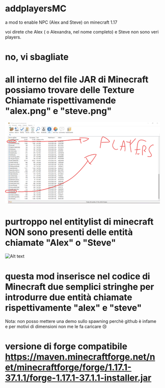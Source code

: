 # addplayersMC
a mod to enable NPC (Alex and Steve) on minecraft 1.17

voi direte che Alex ( o Alexandra, nel nome completo) e Steve non sono veri players.
# no, vi sbagliate
# all interno del file JAR di Minecraft possiamo trovare delle Texture Chiamate rispettivamende "alex.png" e "steve.png"
![Alt text](https://github.com/star08-web/addplayersMC/blob/main/support/1.png)



# purtroppo nel entitylist di minecraft NON sono presenti delle entità chiamate "Alex" o "Steve"
![Alt text](https://github.com/star08-web/addplayersMC/blob/main/support/demo.gif)



# questa mod inserisce nel codice di Minecraft due semplici stringhe per introdurre due entità chiamate rispettivamente "alex" e "steve"
Nota: non posso mettere una demo sullo spawning perchè github è infame e per motivi di dimensioni non me le fa caricare 😢

# versione di forge compatibile   https://maven.minecraftforge.net/net/minecraftforge/forge/1.17.1-37.1.1/forge-1.17.1-37.1.1-installer.jar
